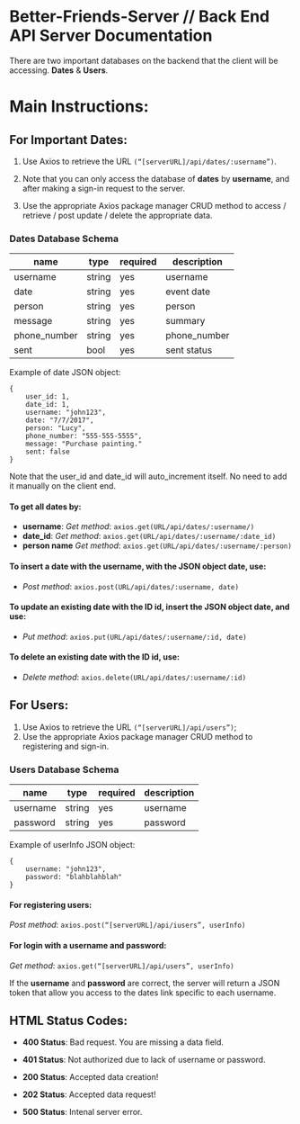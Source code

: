 # Better-Friends-Server // Back End API Server Documentation 

There are two important databases on the backend that the client will be accessing. **Dates** & **Users**.

# Main Instructions: 

## For Important Dates:

1. Use Axios to retrieve the URL `(“[serverURL]/api/dates/:username”)`. 

2. Note that you can only access the database of **dates** by **username**, and after making a sign-in request to the server. 

3. Use the appropriate Axios package manager CRUD method to access / retrieve / post update / delete the appropriate data.

### **Dates Database Schema** 

| **name**     | **type** | **required** |  **description** |
|--------------|----------|--------------|------------------|
|  username    |  string  |     yes      |     username     |
|  date        |  string  |     yes      |     event date   |
|  person      |  string  |     yes      |     person       |
|  message     |  string  |     yes      |     summary      |
|  phone_number|  string  |     yes      |     phone_number |
|  sent        |  bool    |     yes      |     sent status |

Example of date JSON object:

```
{
	user_id: 1, 
	date_id: 1,
	username: "john123",
	date: "7/7/2017",
	person: "Lucy",
 	phone_number: "555-555-5555",
	message: "Purchase painting."
	sent: false 
}
```

Note that the user_id and date_id will auto_increment itself. No need to add it manually on the client end. 

#### To get all dates by:

* **username**: *Get method*: `axios.get(URL/api/dates/:username/)` 
* **date_id**: *Get method*: `axios.get(URL/api/dates/:username/:date_id)` 
* **person name** *Get method*: `axios.get(URL/api/dates/:username/:person)` 

#### To insert a date with the username, with the JSON object date, use: 

* *Post method*: `axios.post(URL/api/dates/:username, date)`

#### To update an existing date with the ID id, insert the JSON object date, and use: 

* *Put method*: `axios.put(URL/api/dates/:username/:id, date)` 

#### To delete an existing date with the ID id, use: 

* *Delete method*:  `axios.delete(URL/api/dates/:username/:id)` 

## For Users: 

1. Use Axios to retrieve the URL `(“[serverURL]/api/users”)`;
2. Use the appropriate Axios package manager CRUD method to registering and sign-in. 

### **Users Database Schema** 

| **name**     | **type** | **required** |  **description** |
|--------------|----------|--------------|------------------|
|  username    |  string  |     yes      |     username     |
|  password    |  string  |     yes      |     password     |


Example of userInfo JSON object:

```
{
	username: "john123",
	password: "blahblahblah"
}
```

#### For registering users: 

*Post method*: `axios.post(“[serverURL]/api/iusers”, userInfo)` 

#### For login with a username and password:

*Get method*: `axios.get(“[serverURL]/api/users”, userInfo)` 

If the **username** and **password** are correct, the server will return a JSON token that allow you access to the dates link specific to each username. 

## **HTML Status Codes**:

* **400 Status**: Bad request. You are missing a data field. 
* **401 Status**: Not authorized due to lack of username or password.

* **200 Status**: Accepted data creation! 
* **202 Status**: Accepted data request! 

* **500 Status**: Intenal server error.
